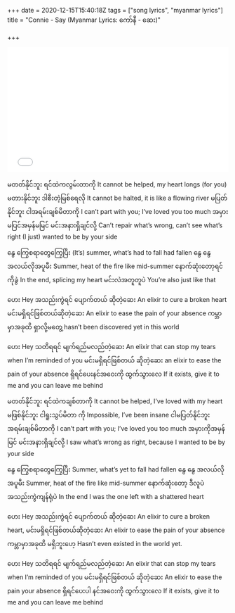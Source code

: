 +++
date = 2020-12-15T15:40:18Z
tags = ["song lyrics", "myanmar lyrics"]
title = "Connie - Say (Myanmar Lyrics: ကော်နီ - ဆေး)"

+++
<style>.embed-container { position: relative; padding-bottom: 56.25%; height: 0; overflow: hidden; max-width: 100%; } .embed-container iframe, .embed-container object, .embed-container embed { position: absolute; top: 0; left: 0; width: 100%; height: 100%; }</style><div class='embed-container'><iframe src='[https://www.youtube.com/embed/zibaS7ej4sA](https://www.youtube.com/embed/zibaS7ej4sA "https://www.youtube.com/embed/zibaS7ej4sA")' frameborder='0' allowfullscreen></iframe></div>

မတတ်နိုင်ဘူး ရင်ထဲကလွမ်းတာကို
It cannot be helped, my heart longs (for you)
မတားနိုင်ဘူး ဒါစီးတဲ့မြစ်ရေလို
It cannot be halted, it is like a flowing river
မပြတ်နိုင်ဘူး ငါအရမ်းချစ်မိတာကို
I can’t part with you; I’ve loved you too much
အမှားမပြင်အမှန်မမြင် မင်းအနားရှိချင်လို့
Can’t repair what’s wrong, can’t see what’s right (I just) wanted to be by your side

နွေ ကြွေစရာတွေကြွေပြီး
(It’s) summer, what’s had to fall had fallen
နွေ နွေအလယ်လိုအပူမီး
Summer, heat of the fire like mid-summer
နောက်ဆုံးတော့ရင်ကိုခွဲ
In the end, splicing my heart
မင်းလဲအတူတူပဲ
You’re also just like that

ဟေး
Hey
အသည်းကွဲရင် ပျောက်တယ် ဆိုတဲ့ဆေး
An elixir to cure a broken heart
မင်းမရှိရင်ဖြစ်တယ်ဆိုတဲ့ဆေး
An elixir to ease the pain of your absence
ကမ္ဘာမှာအခုထိ ရှာလို့မတွေ့
hasn’t been discovered yet in this world

ဟေး
Hey
သတိရရင် မျက်ရည်မလည်တဲ့ဆေး
An elixir that can stop my tears when I’m reminded of you
မင်းမရှိရင်ဖြစ်တယ် ဆိုတဲ့ဆေး
an elixir to ease the pain of your absence
ရှိရင်ပေးနင်အဝေးကို ထွက်သွားလေ
If it exists, give it to me and you can leave me behind

မတတ်နိုင်ဘူး ရင်ထဲကချစ်တာကို
It cannot be helped, I’ve loved with my heart
မဖြစ်နိုင်ဘူး ငါရူးသွပ်မိတာ ကို
Impossible, I’ve been insane
ငါမပြတ်နိုင်ဘူး အရမ်းချစ်မိတာကို
I can’t part with you; I’ve loved you too much
အမှားကိုအမှန်မြင် မင်းအနားရှိချင်လို့
I saw what’s wrong as right, because I wanted to be by your side

နွေ ကြွေစရာတွေကြွေပြီး
Summer, what’s yet to fall had fallen
နွေ နွေ အလယ်လိုအပူမီး
Summer, heat of the fire like mid-summer
နောက်ဆုံးတော့ ဒီလူပဲ အသည်းကွဲကျန်ရုံပဲ
In the end I was the one left with a shattered heart

ဟေး
Hey
အသည်းကွဲရင် ပျောက်တယ် ဆိုတဲ့ဆေး
An elixir to cure a broken heart,
မင်းမရှိရင်ဖြစ်တယ်ဆိုတဲ့ဆေး
An elixir to ease the pain of your absence
ကမ္ဘာမှာအခုထိ မရှိဘူးဟေ့
Hasn’t even existed in the world yet.

ဟေး
Hey
သတိရရင် မျက်ရည်မလည်တဲ့ဆေး
An elixir that can stop my tears when I’m reminded of you
မင်းမရှိရင်ဖြစ်တယ် ဆိုတဲ့ဆေး
An elixir to ease the pain your absence
ရှိရင်ပေးပါ နင်အဝေးကို ထွက်သွားလေ
If it exists, give it to me and you can leave me behind